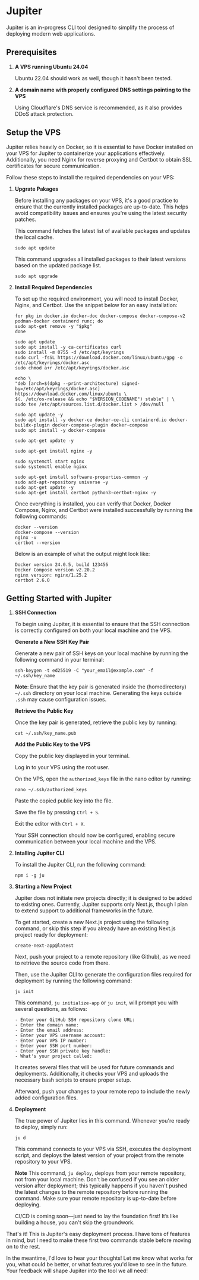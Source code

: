 # Jupiter

Jupiter is an in-progress CLI tool designed to simplify the process of deploying modern web applications.

## Prerequisites

1. **A VPS running Ubuntu 24.04**

   Ubuntu 22.04 should work as well, though it hasn't been tested.

2. **A domain name with properly configured DNS settings pointing to the VPS**

   Using Cloudflare's DNS service is recommended, as it also provides DDoS attack protection.

## Setup the VPS

Jupiter relies heavily on Docker, so it is essential to have Docker installed on your VPS for Jupiter to containerize your applications effectively. Additionally, you need Nginx for reverse proxying and Certbot to obtain SSL certificates for secure communication.

Follow these steps to install the required dependencies on your VPS:

1. **Upgrate Pakages**

   Before installing any packages on your VPS, it's a good practice to ensure that the currently installed packages are up-to-date. This helps avoid compatibility issues and ensures you're using the latest security patches.

   This command fetches the latest list of available packages and updates the local cache.

   ```
   sudo apt update
   ```

   This command upgrades all installed packages to their latest versions based on the updated package list.

   ```
   sudo apt upgrade
   ```

2. **Install Required Dependencies**

   To set up the required environment, you will need to install Docker, Nginx, and Certbot. Use the snippet below for an easy installation:

   ```
   for pkg in docker.io docker-doc docker-compose docker-compose-v2 podman-docker containerd runc; do 
   sudo apt-get remove -y "$pkg" 
   done

   sudo apt update
   sudo apt install -y ca-certificates curl
   sudo install -m 0755 -d /etc/apt/keyrings 
   sudo curl -fsSL https://download.docker.com/linux/ubuntu/gpg -o /etc/apt/keyrings/docker.asc 
   sudo chmod a+r /etc/apt/keyrings/docker.asc 

   echo \
   "deb [arch=$(dpkg --print-architecture) signed-by=/etc/apt/keyrings/docker.asc] https://download.docker.com/linux/ubuntu \
   $(. /etc/os-release && echo "$VERSION_CODENAME") stable" | \
   sudo tee /etc/apt/sources.list.d/docker.list > /dev/null

   sudo apt update -y
   sudo apt install -y docker-ce docker-ce-cli containerd.io docker-buildx-plugin docker-compose-plugin docker-compose
   sudo apt install -y docker-compose

   sudo apt-get update -y

   sudo apt-get install nginx -y

   sudo systemctl start nginx
   sudo systemctl enable nginx

   sudo apt-get install software-properties-common -y
   sudo add-apt-repository universe -y
   sudo apt-get update -y
   sudo apt-get install certbot python3-certbot-nginx -y
   ```

   Once everything is installed, you can verify that Docker, Docker Compose, Nginx, and Certbot were installed successfully by running the following commands:

   ```
   docker --version
   docker-compose --version
   nginx -v
   certbot --version
   ```

   Below is an example of what the output might look like:

   ```
   Docker version 24.0.5, build 123456
   Docker Compose version v2.20.2
   nginx version: nginx/1.25.2
   certbot 2.6.0
   ```

## Getting Started with Jupiter

1. **SSH Connection**

   To begin using Jupiter, it is essential to ensure that the SSH connection is correctly configured on both your local machine and the VPS.

   **Generate a New SSH Key Pair**

   Generate a new pair of SSH keys on your local machine by running the following command in your terminal:

   ```
   ssh-keygen -t ed25519 -C "your_email@example.com" -f ~/.ssh/key_name
   ```

   **Note**: Ensure that the key pair is generated inside the (homedirectory) `~/.ssh` directory on your local machine. Generating the keys outside `.ssh` may cause configuration issues.

   **Retrieve the Public Key**

   Once the key pair is generated, retrieve the public key by running:

   ```
   cat ~/.ssh/key_name.pub
   ```

   **Add the Public Key to the VPS**

   Copy the public key displayed in your terminal.

   Log in to your VPS using the root user.

   On the VPS, open the `authorized_keys` file in the nano editor by running:

   ```
   nano ~/.ssh/authorized_keys
   ```

   Paste the copied public key into the file.

   Save the file by pressing `Ctrl + S`.

   Exit the editor with `Ctrl + X`.

   Your SSH connection should now be configured, enabling secure communication between your local machine and the VPS.

2. **Intalling Jupiter CLI**

   To install the Jupiter CLI, run the following command:

   ```
   npm i -g ju
   ```

3. **Starting a New Project**

   Jupiter does not initiate new projects directly; it is designed to be added to existing ones. Currently, Jupiter supports only Next.js, though I plan to extend support to additional frameworks in the future.

   To get started, create a new Next.js project using the following command, or skip this step if you already have an existing Next.js project ready for deployment:

   ```
   create-next-app@latest
   ```

   Next, push your project to a remote repository (like Github), as we need to retrieve the source code from there.

   Then, use the Jupiter CLI to generate the configuration files required for deployment by running the following command:

   ```
   ju init
   ```

   This command, `ju initialize-app` or `ju init`, will prompt you with several questions, as follows:

   ```
   - Enter your GitHub SSH repository clone URL:
   - Enter the domain name:
   - Enter the email address:
   - Enter your VPS username account:
   - Enter your VPS IP number:
   - Enter your SSH port number:
   - Enter your SSH private key handle:
   - What's your project called:
   ```

   It creates several files that will be used for future commands and deployments. Additionally, it checks your VPS and uploads the necessary bash scripts to ensure proper setup.

   Afterward, push your changes to your remote repo to include the newly added configuration files.

4. **Deployment**

   The true power of Jupiter lies in this command. Whenever you're ready to deploy, simply run:

   ```
   ju d
   ```

   This command connects to your VPS via SSH, executes the deployment script, and deploys the latest version of your project from the remote repository to your VPS.

   **Note** This command, `ju deploy`, deploys from your remote repository, not from your local machine. Don't be confused if you see an older version after deployment; this typically happens if you haven't pushed the latest changes to the remote repository before running the command. Make sure your remote repository is up-to-date before deploying.

   CI/CD is coming soon—just need to lay the foundation first! It’s like building a house, you can't skip the groundwork.

That's it! This is Jupiter's easy deployment process. I have tons of features in mind, but I need to make these first two commands stable before moving on to the rest.

In the meantime, I'd love to hear your thoughts! Let me know what works for you, what could be better, or what features you'd love to see in the future. Your feedback will shape Jupiter into the tool we all need!
